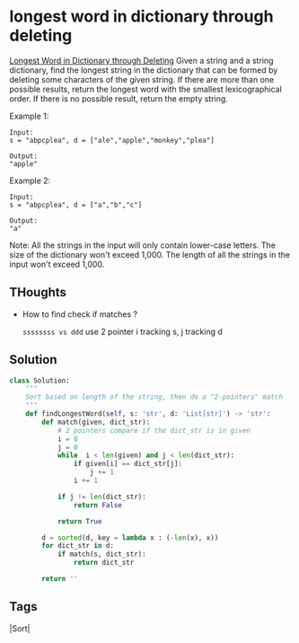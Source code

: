 # longest word in dictionary through deleting

[Longest Word in Dictionary through Deleting](https://leetcode.com/problems/longest-word-in-dictionary-through-deleting) Given a string and a string dictionary, find the longest string in the dictionary that can be formed by deleting some characters of the given string. If there are more than one possible results, return the longest word with the smallest lexicographical order. If there is no possible result, return the empty string.

Example 1:

```text
Input:
s = "abpcplea", d = ["ale","apple","monkey","plea"]

Output: 
"apple"
```

Example 2:

```text
Input:
s = "abpcplea", d = ["a","b","c"]

Output: 
"a"
```

Note: All the strings in the input will only contain lower-case letters. The size of the dictionary won't exceed 1,000. The length of all the strings in the input won't exceed 1,000.

## THoughts

* How to find check if matches ?

  `ssssssss vs ddd` use 2 pointer i tracking s, j tracking d

## Solution

```python
class Solution:
    """
    Sort based on length of the string, then do a "2-pointers" match 
    """
    def findLongestWord(self, s: 'str', d: 'List[str]') -> 'str':
        def match(given, dict_str):
            # 2 pointers compare if the dict_str is in given  
            i = 0
            j = 0
            while  i < len(given) and j < len(dict_str):
                if given[i] == dict_str[j]:
                    j += 1
                i += 1

            if j != len(dict_str):
                return False

            return True

        d = sorted(d, key = lambda x : (-len(x), x))
        for dict_str in d:
            if match(s, dict_str):
                return dict_str

        return ''
```

## Tags

\|Sort\|


